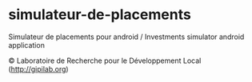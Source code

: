 # simulateur-de-placements

Simulateur de placements pour android / Investments simulator android application

© Laboratoire de Recherche pour le Développement Local (http://gipilab.org)

